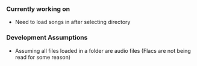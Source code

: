 ### Currently working on
* Need to load songs in after selecting directory

### Development Assumptions
* Assuming all files loaded in a folder are audio files (Flacs are not being read for some reason)